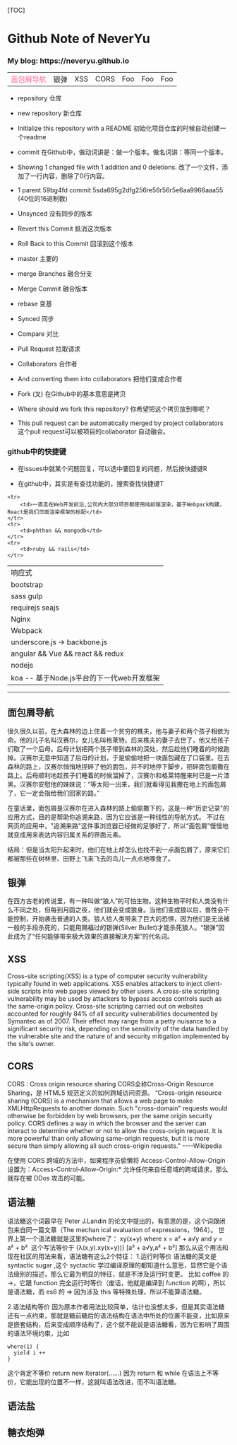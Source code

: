 [TOC]
# Github Note of NeverYu
<h3>My blog: https://neveryu.github.io</h3>

<table>
    <tr>
        <td style="color:#f69;" onmouseover="this.style.cssText='color:#f69;background-color:#ccc;cursor:pointer;'" onmouseout="this.style.cssText='color:#000;'" onclick="alert('s');">面包屑导航</td>
        <td onmouseover="this.style.cssText='color:#f69;background-color:#ccc;'" onmouseout="this.style.cssText='color:#333'">银弹</td>
        <td onmouseover="this.style.cssText='color:#f69;background-color:#ccc;'" onmouseout="this.style.cssText='color:#333'">XSS</td>
        <td onmouseover="this.style.cssText='color:#f69;background-color:#ccc;'" onmouseout="this.style.cssText='color:#333'">CORS</td>
        <td onmouseover="this.style.cssText='color:#f69;background-color:#ccc;'" onmouseout="this.style.cssText='color:#333'">Foo</td>
        <td onmouseover="this.style.cssText='color:#f69;background-color:#ccc;'" onmouseout="this.style.cssText='color:#333'">Foo</td>
        <td onmouseover="this.style.cssText='color:#f69;background-color:#ccc;'" onmouseout="this.style.cssText='color:#333'">Foo</td>
    </tr>
</table>

- repository  仓库

- new repository  新仓库
 
- Initlalize this repository with a README   初始化项目仓库的时候自动创建一个readme
 
- commit    在Github中，做动词讲是：做一个版本。做名词讲：等同一个版本。

- Showing 1 changed file with 1 addition and 0 deletions. 改了一个文件，添加了一行内容，删除了0行内容。

- 1 parent 59bg4fd commit 5sda695g2dfg256re56r56r5e6aa9966aaa55 (40位的16进制数)

- Unsynced   没有同步的版本

- Revert this Commit   抵消这次版本

- Roll Back to this Commit    回滚到这个版本

- master    主要的

- merge Branches    融合分支

- Merge Commit   融合版本

- rebase   变基

- Synced   同步

- Compare  对比

- Pull Request   拉取请求

- Collaborators   合作者

- And converting them into collaborators    把他们变成合作者

- Fork  (叉)  在Github中的基本意思是拷贝

- Where should we fork this repository? 你希望把这个拷贝放到哪呢？

- This pull request can be automatically merged by project collaborators  这个pull request可以被项目的collaborator 自动融合。


### github中的快捷键
- 在issues中就某个问题回复，可以选中要回复的问题，然后按快捷键R

- 在github中，其实是有查找功能的，搜索查找快捷键T


<table>
    <tr>
        <td>响应式</td>
    </tr>
    <tr>
        <td>bootstrap</td>
    </tr>
    <tr>
        <td>sass gulp</td>
    </tr>
    <tr>
        <td>requirejs  seajs</td>
    </tr>
    <tr>
        <td>Nginx</td>
    </tr>
    <tr>
        <td>Webpack</td>
    </tr>
    <tr>
        <td>underscore.js -> backbone.js</td>
    </tr>
    <tr>
        <td>angular && Vue && react && redux</td>
    </tr>
    <tr>
        <td>nodejs</td>
    </tr>
    <tr>
        <td>koa -- 基于Node.js平台的下一代web开发框架</td>
    </tr>
    
    <tr>
        <td>一直走在Web开发前沿,公司内大部分项目都使用纯前端渲染，基于Webpack构建，React是我们页面渲染框架的标配</td>
    </tr>
    <tr>
        <td>phthon && mongodb</td>
    </tr>
    <tr>
        <td>ruby && rails</td>
    </tr>
</table>

---

## 面包屑导航
  很久很久以前，在大森林的边上住着一个贫穷的樵夫，他与妻子和两个孩子相依为命。他的儿子名叫汉赛尔，女儿名叫格莱特。后来樵夫的妻子去世了，他又给孩子们取了一个后母。后母计划把两个孩子带到森林的深处，然后趁他们睡着的时候跑掉。汉赛尔无意中知道了后母的计划，于是偷偷地把一块面包藏在了口袋里。在去森林的路上，汉赛尔悄悄地捏碎了他的面包，并不时地停下脚步，把碎面包屑撒在路上。后母顺利地趁孩子们睡着的时候溜掉了，汉赛尔和格莱特醒来时已是一片漆黑。汉赛尔安慰他的妹妹说：“等太阳一出来，我们就看得见我撒在地上的面包屑了，它一定会指给我们回家的路。”
  
  在童话里，面包屑是汉赛尔在进入森林的路上偷偷撒下的，这是一种"历史记录"的应用方式，目的是帮助你追溯来路，因为它应该是一种线性的导航方式。
  不过在网页的应用中，"追溯来路"这件事浏览器已经做的足够好了，所以“面包屑”慢慢地就变成用来表达内容归属关系的界面元素。
  
  结局：但是当太阳升起来时，他们在地上却怎么也找不到一点面包屑了，原来它们都被那些在树林里、田野上飞来飞去的鸟儿一点点地啄食了。

## 银弹
  在西方古老的传说里，有一种叫做“狼人”的可怕生物。这种生物平时和人类没有什么不同之处，但每到月圆之夜，他们就会变成狼身。当他们变成狼以后，兽性会不能控制，开始袭击普通的人类。狼人给人类带来了巨大的恐惧，因为他们是无法被一般的手段杀死的，只能用赐福过的银弹(Silver Bullet)才能杀死狼人。“银弹”因此成为了“任何能够带来极大效果的直接解决方案”的代名词。
  
## XSS
  Cross-site scripting(XSS) is a type of computer security vulnerability typically found in web applications. XSS enables attackers to inject client-side scripts into web pages viewed by other users. A cross-site scripting vulnerability may be used by attackers to bypass access controls such as the same-origin policy. Cross-site scripting carried out on websites accounted for roughly 84% of all security vulnerabilities documented by Symantec as of 2007. Their effect may range from a petty nuisance to a significant security risk, depending on the sensitivity of the data handled by the vulnerable site and the nature of and security mitigation implemented by the site's owner.   
  
## CORS
CORS : Cross origin resource sharing
CORS全称Cross-Origin Resource Sharing，是 HTML5 规范定义的如何跨域访问资源。
“Cross-origin resource sharing (CORS) is a mechanism that allows a web page to make XMLHttpRequests to another domain. Such "cross-domain" requests would otherwise be forbidden by web browsers, per the same origin security policy. CORS defines a way in which the browser and the server can interact to determine whether or not to allow the cross-origin request. It is more powerful than only allowing same-origin requests, but it is more secure than simply allowing all such cross-origin requests.” ----Wikipedia

在使用 CORS 跨域的方法中，如果程序员偷懒将 Access-Control-Allow-Origin 设置为：Access-Control-Allow-Origin:* 允许任何来自任意域的跨域请求，那么就存在被 DDos 攻击的可能。
  
## 语法糖
语法糖这个词最早在 Peter J.Landin 的论文中提出的，有意思的是，这个词跟闭包来自同一篇文章（The mechan ical evaluation of expressions，1964）。
世界上第一个语法糖就是这里的where了：
xy(x+y)
where x = a² + a√y
and y = a² + b²
 这个写法等价于
{λ(x,y).xy(x+y))}
[a² + a√y,a² + b²]
那么从这个用法和现在社区的用法来看，语法糖有这么2个特征：
1.运行时等价
语法糖的英文是 syntactic sugar ,这个 syctactic 学过编译原理的都知道什么意思，显然它是个语法级别的描述，那么它最为明显的特征，就是不涉及运行时变更。
比如 coffee 的 ->，它跟 function 完全运行时等价（废话，他就是编译到 function 的啊），所以是语法糖，而 es6 的 => 因为涉及 this 等特殊处理，所以不能算语法糖。
  
2.语法结构等价
因为原本作者用法比较简单，估计也没想太多，但是其实语法糖还有一点约束，那就是糖前糖后的语法结构在语法中所处的位置不能变，比如原来是嵌套结构，后来变成顺序结构了，这个就不能说是语法糖看，因为它影响了周围的语法环境约束，比如
```
where(1) {
  yield i ++
}
```
 
这个肯定不等价
return new lterator(......)
因为 return 和 while 在语法上不等价，它能出现的位置不一样，这就叫语法改进，而不叫语法糖。
  
## 语法盐

## 糖衣炮弹






